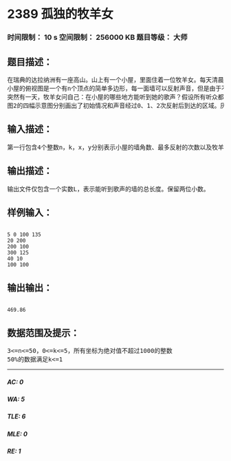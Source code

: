 # 2389 孤独的牧羊女   
### 时间限制： 10 s     空间限制： 256000 KB     题目等级： 大师  
## 题目描述：  

<pre>
在瑞典的达拉纳洲有一座高山。山上有一个小屋，里面住着一位牧羊女。每天清晨，隔壁的山头会传来一阵悠扬的长笛声，而牧羊女则会站在屋里用自己的歌声回应。
小屋的俯视图是一个有n个顶点的简单多边形，每一面墙可以反射声音，但是由于不可避免的能量损失，最多只能反射k次（k=0表示不能反射声音）。墙面非常光滑，因此声音的反射遵循反射角等于入射角，如图1。墙角不能反射声音，而每面墙的其他部分——即使离墙角很近——都可以反射声音。
突然有一天，牧羊女问自己：在小屋的哪些地方能听到她的歌声？假设所有听众都在屋里靠墙而坐，那么歌声能到达的墙一共有多长？
图2的四幅示意图分别画出了初始情况和声音经过0、1、2次反射后到达的区域。灰色部分表示能听到歌声的部分，黑点表示牧羊女的位置。本题所求即灰色部分在多边形边界上的总长度。
</pre>
  
  
## 输入描述：  

<pre>
第一行包含4个整数n，k，x，y分别表示小屋的墙角数、最多反射的次数以及牧羊女的坐标（牧羊女所在位置保证在屋内且至少离墙1个单位）。以下n行每行两个整数x, y，表示第i个墙角的坐标。墙角按照顺时针或逆时针排列。
</pre>
  
  
## 输出描述：  

<pre>
输出文件仅包含一个实数L，表示能听到歌声的墙的总长度。保留两位小数。
</pre>
  
  
## 样例输入：  

<pre><code>
5 0 100 135
20 200
200 100
300 125
40 10
100 100
</code></pre>
  
  
## 输出输出：  

<pre><code>
469.86
</code></pre>
  
  
## 数据范围及提示：  

<pre>
3<=n<=50，0<=k<=5，所有坐标为绝对值不超过1000的整数
50%的数据满足k<=1
</pre>
  
  
***  

##### AC: 0  
##### WA: 5  
##### TLE: 6  
##### MLE: 0  
##### RE: 1  
